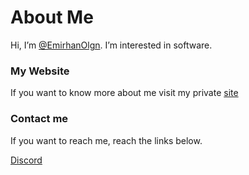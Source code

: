 # About Me
Hi, I’m [@EmirhanOlgn](https://github.com/EmirhanOlgn/). I’m interested in software. 

### My Website
If you want to know more about me visit my private [site](https://emirhanolgn.github.io/)

### Contact me
If you want to reach me, reach the links below.

[Discord](https://discord.com/users/458375276209111042)
